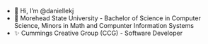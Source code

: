 - 👋 Hi, I’m @daniellekj
- 🌱 Morehead State University - Bachelor of Science in Computer Science, Minors in Math and Compunter Information Systems
- ✨ Cummings Creative Group (CCG) - Software Developer

<!---
daniellekj/daniellekj is a ✨ special ✨ repository because its `README.md` (this file) appears on your GitHub profile.
You can click the Preview link to take a look at your changes.
--->
